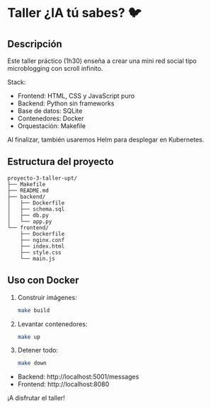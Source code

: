 # Taller ¿IA tú sabes? 🐦

## Descripción

Este taller práctico (1h30) enseña a crear una mini red social tipo microblogging con scroll infinito.

Stack:
- Frontend: HTML, CSS y JavaScript puro
- Backend: Python sin frameworks
- Base de datos: SQLite
- Contenedores: Docker
- Orquestación: Makefile

Al finalizar, también usaremos Helm para desplegar en Kubernetes.

## Estructura del proyecto

```
proyecto-3-taller-upt/
├── Makefile
├── README.md
├── backend/
│   ├── Dockerfile
│   ├── schema.sql
│   ├── db.py
│   └── app.py
└── frontend/
    ├── Dockerfile
    ├── nginx.conf
    ├── index.html
    ├── style.css
    └── main.js
```

## Uso con Docker

1. Construir imágenes:
   ```bash
   make build
   ```
2. Levantar contenedores:
   ```bash
   make up
   ```
3. Detener todo:
   ```bash
   make down
   ```

- Backend: http://localhost:5001/messages
- Frontend: http://localhost:8080

¡A disfrutar el taller!   